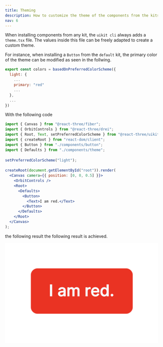 ```yaml
---
title: Theming
description: How to customize the theme of the components from the kits.
nav: 6
---
```


When installing components from any kit, the `uikit cli` always adds a `theme.tsx` file. The values inside this file can be freely adapted to create a custom theme.

For instance, when installing a `Button` from the `default` kit, the primary color of the theme can be modified as seen in the follwing.

```js
export const colors = basedOnPreferredColorScheme({
  light: {
    ...
    primary: "red"
    ...
  },
  ...
})
```

With the following code

```jsx
import { Canvas } from "@react-three/fiber";
import { OrbitControls } from "@react-three/drei";
import { Root, Text, setPreferredColorScheme } from "@react-three/uikit";
import { createRoot } from "react-dom/client";
import { Button } from "./components/button";
import { Defaults } from "./components/theme";

setPreferredColorScheme("light");

createRoot(document.getElementById("root")).render(
  <Canvas camera={{ position: [0, 0, 0.5] }}>
    <OrbitControls />
    <Root>
      <Defaults>
        <Button>
          <Text>I am red.</Text>
        </Button>
      </Defaults>
    </Root>
  </Canvas>
);
```

the following result the following result is achieved.

![themed button in red](./theming.png)